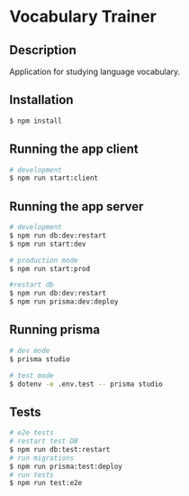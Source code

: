 # Vocabulary Trainer
## Description
Application for studying language vocabulary.

## Installation
```bash
$ npm install
```

## Running the app client
```bash
# development
$ npm run start:client
```

## Running the app server
```bash
# development
$ npm run db:dev:restart
$ npm run start:dev

# production mode
$ npm run start:prod

#restart db
$ npm run db:dev:restart
$ npm run prisma:dev:deploy
```


## Running prisma
```bash
# dev mode
$ prisma studio

# test mode
$ dotenv -e .env.test -- prisma studio
```

## Tests
```bash
# e2e tests
# restart test DB
$ npm run db:test:restart
# run migrations
$ npm run prisma:test:deploy
# run tests
$ npm run test:e2e
```
